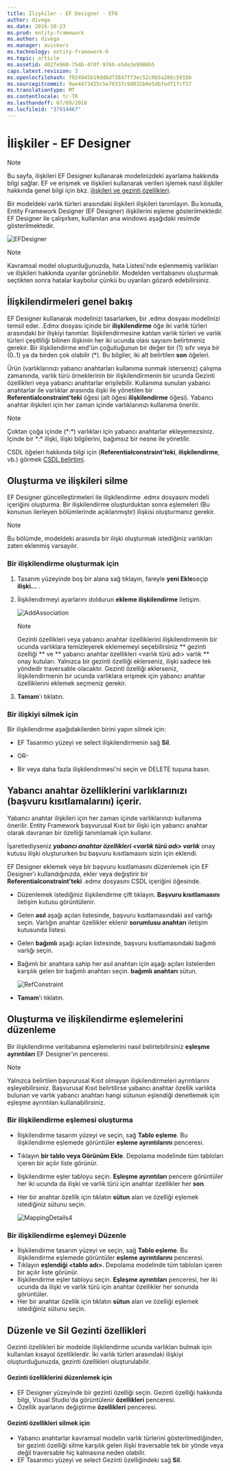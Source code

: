```yaml
---
title: İlişkiler - EF Designer - EF6
author: divega
ms.date: 2016-10-23
ms.prod: entity-framework
ms.author: divega
ms.manager: avickers
ms.technology: entity-framework-6
ms.topic: article
ms.assetid: 402fe960-754b-470f-976b-e5de3e9986b5
caps.latest.revision: 3
ms.openlocfilehash: f924945b19dd6d73847ff3ec52c0b5a286c591bb
ms.sourcegitcommit: 9ae4473425c5e76337c9d032b0e5dbfedf1fcf57
ms.translationtype: MT
ms.contentlocale: tr-TR
ms.lasthandoff: 07/09/2018
ms.locfileid: "37914467"
---
```

# <a name="relationships---ef-designer"></a>İlişkiler - EF Designer
> [!NOTE]
> Bu sayfa, ilişkileri EF Designer kullanarak modelinizdeki ayarlama hakkında bilgi sağlar. EF ve erişmek ve ilişkileri kullanarak verileri işlemek nasıl ilişkiler hakkında genel bilgi için bkz. [ilişkileri ve gezinti özellikleri](~/ef6/fundamentals/relationships.md).

Bir modeldeki varlık türleri arasındaki ilişkileri ilişkileri tanımlayın. Bu konuda, Entity Framework Designer (EF Designer) ilişkilerini eşleme gösterilmektedir. EF Designer ile çalışırken, kullanılan ana windows aşağıdaki resimde gösterilmektedir.

![EFDesigner](~/ef6/media/efdesigner.png)

> [!NOTE]
> Kavramsal model oluşturduğunuzda, hata Listesi'nde eşlenmemiş varlıkları ve ilişkileri hakkında uyarılar görünebilir. Modelden veritabanını oluşturmak seçtikten sonra hatalar kaybolur çünkü bu uyarıları gözardı edebilirsiniz.

## <a name="associations-overview"></a>İlişkilendirmeleri genel bakış

EF Designer kullanarak modelinizi tasarlarken, bir .edmx dosyası modelinizi temsil eder. .Edmx dosyası içinde bir **ilişkilendirme** öğe iki varlık türleri arasındaki bir ilişkiyi tanımlar. İlişkilendirmesine katılan varlık türleri ve varlık türleri çeşitliliği bilinen ilişkinin her iki ucunda olası sayısını belirtmeniz gerekir. Bir ilişkilendirme end'ün çoğulluğunun bir değer bir (1) sıfır veya bir (0..1) ya da birden çok olabilir (\*). Bu bilgiler, iki alt belirtilen **son** öğeleri.

Ürün (varlıklarınızı yabancı anahtarları kullanıma sunmak isterseniz) çalışma zamanında, varlık türü örneklerinin bir ilişkilendirmenin bir ucunda Gezinti özellikleri veya yabancı anahtarlar erişilebilir. Kullanıma sunulan yabancı anahtarlar ile varlıklar arasında ilişki ile yönetilen bir **Referentialconstraint'teki** öğesi (alt öğesi **ilişkilendirme** öğesi). Yabancı anahtar ilişkileri için her zaman içinde varlıklarınızı kullanıma önerilir.

> [!NOTE]
> Çoktan çoğa içinde (\*:\*) varlıkları için yabancı anahtarlar ekleyemezsiniz. İçinde bir \*:\* ilişki, ilişki bilgilerini, bağımsız bir nesne ile yönetilir.

CSDL öğeleri hakkında bilgi için (**Referentialconstraint'teki**, **ilişkilendirme**, vb.) görmek [CSDL belirtimi](~/ef6/modeling/designer/advanced/edmx/csdl-spec.md).

## <a name="create-and-delete-associations"></a>Oluşturma ve ilişkileri silme

EF Designer güncelleştirmeleri ile ilişkilendirme .edmx dosyasını modeli içeriğini oluşturma. Bir ilişkilendirme oluşturduktan sonra eşlemeleri (Bu konunun ilerleyen bölümlerinde açıklanmıştır) ilişkisi oluşturmanız gerekir.

> [!NOTE]
> Bu bölümde, modeldeki arasında bir ilişki oluşturmak istediğiniz varlıkları zaten eklenmiş varsayılır.

### <a name="to-create-an-association"></a>Bir ilişkilendirme oluşturmak için

1.  Tasarım yüzeyinde boş bir alana sağ tıklayın, fareyle **yeni Ekle**seçip **ilişki...** .
2.  İlişkilendirmeyi ayarlarını doldurun **ekleme ilişkilendirme** iletişim.

    ![AddAssociation](~/ef6/media/addassociation.png)

    > [!NOTE]
    > Gezinti özellikleri veya yabancı anahtar özelliklerini ilişkilendirmenin bir ucunda varlıklara temizleyerek eklememeyi seçebilirsiniz ** gezinti özelliği ** ve ** yabancı anahtar özellikleri &lt;varlık türü adı&gt; varlık ** onay kutuları. Yalnızca bir gezinti özelliği eklerseniz, ilişki sadece tek yöndedir traversable olacaktır. Gezinti özelliği eklerseniz, ilişkilendirmenin bir ucunda varlıklara erişmek için yabancı anahtar özelliklerini eklemek seçmeniz gerekir.
    
3.  **Tamam**'ı tıklatın.

### <a name="to-delete-an-association"></a>Bir ilişkiyi silmek için

Bir ilişkilendirme aşağıdakilerden birini yapın silmek için:

-   EF Tasarımcı yüzeyi ve select ilişkilendirmenin sağ **Sil**.

- OR-

-   Bir veya daha fazla ilişkilendirmesi'ni seçin ve DELETE tuşuna basın.

## <a name="include-foreign-key-properties-in-your-entities-referential-constraints"></a>Yabancı anahtar özelliklerini varlıklarınızı (başvuru kısıtlamalarını) içerir.

Yabancı anahtar ilişkileri için her zaman içinde varlıklarınızı kullanıma önerilir. Entity Framework başvurusal Kısıt bir ilişki için yabancı anahtar olarak davranan bir özelliği tanımlamak için kullanır.

İşaretlediyseniz ***yabancı anahtar özellikleri &lt;varlık türü adı&gt; varlık*** onay kutusu ilişki oluştururken bu başvuru kısıtlamasını sizin için eklendi.

EF Designer eklemek veya bir başvuru kısıtlamasını düzenlemek için EF Designer'ı kullandığınızda, ekler veya değiştirir bir **Referentialconstraint'teki** .edmx dosyasını CSDL içeriğini öğesinde.

-   Düzenlemek istediğiniz ilişkilendirme çift tıklayın.
    **Başvuru kısıtlamasını** iletişim kutusu görüntülenir.
-   Gelen **asıl** aşağı açılan listesinde, başvuru kısıtlamasındaki asıl varlığı seçin.
    Varlığın anahtar özellikler eklenir **sorumlusu anahtarı** iletişim kutusunda listesi.
-   Gelen **bağımlı** aşağı açılan listesinde, başvuru kısıtlamasındaki bağımlı varlığı seçin.
-   Bağımlı bir anahtara sahip her asıl anahtarı için aşağı açılan listelerden karşılık gelen bir bağımlı anahtarı seçin. **bağımlı anahtarı** sütun.

    ![RefConstraint](~/ef6/media/refconstraint.png)

-   **Tamam**'ı tıklatın.

## <a name="create-and-edit-association-mappings"></a>Oluşturma ve ilişkilendirme eşlemelerini düzenleme

Bir ilişkilendirme veritabanına eşlemelerini nasıl belirtebilirsiniz **eşleşme ayrıntıları** EF Designer'ın penceresi.

> [!NOTE]
> Yalnızca belirtilen başvurusal Kısıt olmayan ilişkilendirmeleri ayrıntılarını eşleyebilirsiniz. Başvurusal Kısıt belirtilirse yabancı anahtar özellik varlıkta bulunan ve varlık yabancı anahtarı hangi sütunun eşlendiği denetlemek için eşleşme ayrıntıları kullanabilirsiniz.

### <a name="create-an-association-mapping"></a>Bir ilişkilendirme eşlemesi oluşturma

-   İlişkilendirme tasarım yüzeyi ve seçin, sağ **Tablo eşleme**.
    Bu ilişkilendirme eşlemede görüntüler **eşleme ayrıntılarını** penceresi.
-   Tıklayın **bir tablo veya Görünüm Ekle**.
    Depolama modelinde tüm tabloları içeren bir açılır liste görünür.
-   İlişkilendirme eşler tabloyu seçin.
    **Eşleşme ayrıntıları** pencere görüntüler her iki ucunda da ilişki ve varlık türü için anahtar özellikler her **son**.
-   Her bir anahtar özellik için tıklatın **sütun** alan ve özelliği eşlemek istediğiniz sütunu seçin.

    ![MappingDetails4](~/ef6/media/mappingdetails4.png)

### <a name="edit-an-association-mapping"></a>Bir ilişkilendirme eşlemeyi Düzenle

-   İlişkilendirme tasarım yüzeyi ve seçin, sağ **Tablo eşleme**.
    Bu ilişkilendirme eşlemede görüntüler **eşleme ayrıntılarını** penceresi.
-   Tıklayın **eşlendiği &lt;tablo adı&gt;**.
    Depolama modelinde tüm tabloları içeren bir açılır liste görünür.
-   İlişkilendirme eşler tabloyu seçin.
    **Eşleşme ayrıntıları** penceresi, her iki ucunda da ilişki ve varlık türü için anahtar özellikler her sonunda görüntüler.
-   Her bir anahtar özellik için tıklatın **sütun** alan ve özelliği eşlemek istediğiniz sütunu seçin.

## <a name="edit-and-delete-navigation-properties"></a>Düzenle ve Sil Gezinti özellikleri

Gezinti özellikleri bir modelde ilişkilendirme ucunda varlıkları bulmak için kullanılan kısayol özelliklerdir. İki varlık türleri arasındaki ilişkiyi oluşturduğunuzda, gezinti özellikleri oluşturulabilir.

#### <a name="to-edit-navigation-properties"></a>Gezinti özelliklerini düzenlemek için

-   EF Designer yüzeyinde bir gezinti özelliği seçin.
    Gezinti özelliği hakkında bilgi, Visual Studio'da görüntülenir **özellikleri** penceresi.
-   Özellik ayarlarını değiştirme **özellikleri** penceresi.

#### <a name="to-delete-navigation-properties"></a>Gezinti özellikleri silmek için

-   Yabancı anahtarlar kavramsal modelin varlık türlerini gösterilmediğinden, bir gezinti özelliği silme karşılık gelen ilişki traversable tek bir yönde veya değil traversable hiç kalmasına neden olabilir.
-   EF Tasarımcı yüzeyi ve select Gezinti özelliğindeki sağ **Sil**.
